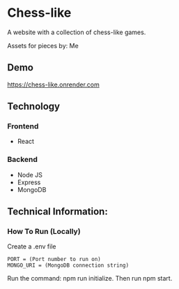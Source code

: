 # Chess-like
A website with a collection of chess-like games.

Assets for pieces by: Me

## Demo
https://chess-like.onrender.com

## Technology
### Frontend
- React

### Backend
- Node JS
- Express
- MongoDB

## Technical Information:

### How To Run (Locally)
Create a .env file

    PORT = (Port number to run on)
    MONGO_URI = (MongoDB connection string)

Run the command: npm run initialize. Then run npm start.